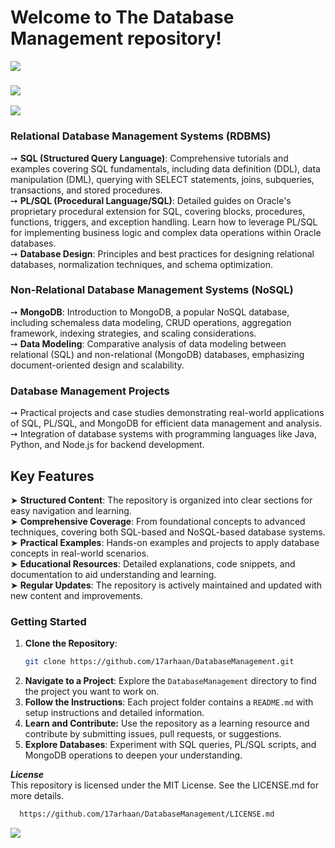 <h1>
  Welcome to The Database Management repository! 
</h1>
<img src="https://user-images.githubusercontent.com/73097560/115834477-dbab4500-a447-11eb-908a-139a6edaec5c.gif">

<div>
<h3 allign = "center"><img src="https://miro.medium.com/v2/resize:fit:1400/1*zpnzhqvvazmJpJLkHB3VcQ.gif">
</div>

<img src="https://user-images.githubusercontent.com/73097560/115834477-dbab4500-a447-11eb-908a-139a6edaec5c.gif">

<h3>Relational Database Management Systems (RDBMS)</h3>

➙  **SQL (Structured Query Language)**: Comprehensive tutorials and examples covering SQL fundamentals, including data definition (DDL), data manipulation (DML), querying with SELECT statements, joins, subqueries, transactions, and stored procedures.
<br/>
➙  **PL/SQL (Procedural Language/SQL)**: Detailed guides on Oracle's proprietary procedural extension for SQL, covering blocks, procedures, functions, triggers, and exception handling. Learn how to leverage PL/SQL for implementing business logic and complex data operations within Oracle databases.
<br/>
➙  **Database Design**: Principles and best practices for designing relational databases, normalization techniques, and schema optimization.
<br/>
<h3>Non-Relational Database Management Systems (NoSQL)</h3>

➙  **MongoDB**: Introduction to MongoDB, a popular NoSQL database, including schemaless data modeling, CRUD operations, aggregation framework, indexing strategies, and scaling considerations.
<br/>
➙  **Data Modeling**: Comparative analysis of data modeling between relational (SQL) and non-relational (MongoDB) databases, emphasizing document-oriented design and scalability.
<br/>
<h3>Database Management Projects</h3>

➙  Practical projects and case studies demonstrating real-world applications of SQL, PL/SQL, and MongoDB for efficient data management and analysis.
<br/>
➙  Integration of database systems with programming languages like Java, Python, and Node.js for backend development.
<br/>
<h2>Key Features</h2>

➤  **Structured Content**: The repository is organized into clear sections for easy navigation and learning.
<br/>
➤  **Comprehensive Coverage**: From foundational concepts to advanced techniques, covering both SQL-based and NoSQL-based database systems.
<br/>
➤  **Practical Examples**: Hands-on examples and projects to apply database concepts in real-world scenarios.
<br/>
➤  **Educational Resources**: Detailed explanations, code snippets, and documentation to aid understanding and learning.
<br/>
➤  **Regular Updates**: The repository is actively maintained and updated with new content and improvements.
<br/>

### Getting Started

1. **Clone the Repository**: 
    ```bash
    git clone https://github.com/17arhaan/DatabaseManagement.git
    ```
2. **Navigate to a Project**: Explore the `DatabaseManagement` directory to find the project you want to work on.
3. **Follow the Instructions**: Each project folder contains a `README.md` with setup instructions and detailed information.
4. **Learn and Contribute:** Use the repository as a learning resource and contribute by submitting issues, pull requests, or suggestions.
5. **Explore Databases**: Experiment with SQL queries, PL/SQL scripts, and MongoDB operations to deepen your understanding.

***License***
<br/>
This repository is licensed under the MIT License. See the LICENSE.md for more details.
   
  ```bash
    https://github.com/17arhaan/DatabaseManagement/LICENSE.md
  ```


<a href="https://github.com/17arhaan" target="_blank"><img src="https://img.shields.io/badge/GitHub-100000?style=for-the-badge&logo=github&logoColor=white" target="_blank"></a>
